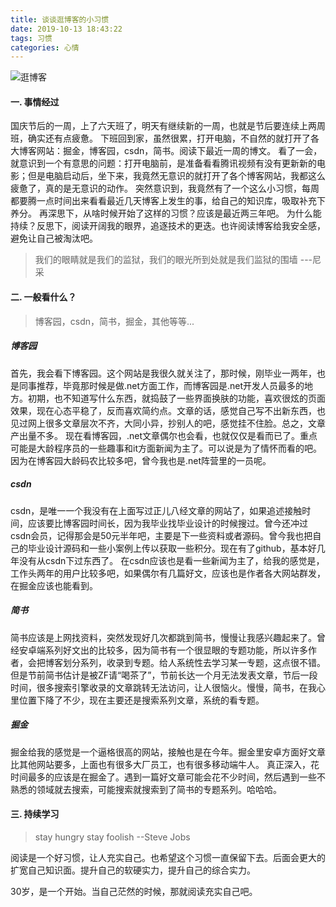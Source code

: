 ```yaml
---
title: 谈谈逛博客的小习惯
date: 2019-10-13 18:43:22
tags: 习惯
categories: 心情
---
```


![逛博客](/images/guangboke.jpg)

#### 一. 事情经过
国庆节后的一周，上了六天班了，明天有继续新的一周，也就是节后要连续上两周班，确实还有点疲惫。
下班回到家，虽然很累，打开电脑，不自然的就打开了各大博客网站：掘金，博客园，csdn，简书。阅读下最近一周的博文。
看了一会，就意识到一个有意思的问题：打开电脑前，是准备看看腾讯视频有没有更新新的电影；但是电脑启动后，坐下来，我竟然无意识的就打开了各个博客网站，我都这么疲惫了，真的是无意识的动作。
突然意识到，我竟然有了一个这么小习惯，每周都要腾一点时间出来看看最近几天博客上发生的事，给自己的知识库，吸取补充下养分。
再深思下，从啥时候开始了这样的习惯？应该是最近两三年吧。
为什么能持续？反思下，阅读开阔我的眼界，追逐技术的更迭。也许阅读博客给我安全感，避免让自己被淘汰吧。
> 我们的眼睛就是我们的监狱，我们的眼光所到处就是我们监狱的围墙 ---尼采

#### 二. 一般看什么？
> 博客园，csdn，简书，掘金，其他等等...

##### 博客园
首先，我会看下博客园。这个网站是我很久就关注了，那时候，刚毕业一两年，也是同事推荐，毕竟那时候是做.net方面工作，而博客园是.net开发人员最多的地方。初期，也不知道写什么东西，就捣鼓了一些界面换肤的功能，喜欢很炫的页面效果，现在心态平稳了，反而喜欢简约点。文章的话，感觉自己写不出新东西，也见过网上很多文章层次不齐，大同小异，抄别人的吧，感觉挂不住脸。总之，文章产出量不多。
现在看博客园，.net文章偶尔也会看，也就仅仅是看而已了。重点可能是大龄程序员的一些趣事和it方面新闻为主了。可以说是为了情怀而看的吧。因为在博客园大龄码农比较多吧，曾今我也是.net阵营里的一员呢。

##### csdn
csdn，是唯一一个我没有在上面写过正儿八经文章的网站了，如果追述接触时间，应该要比博客园时间长，因为我毕业找毕业设计的时候搜过。曾今还冲过csdn会员，记得那会是50元半年吧，主要是下一些资料或者源码。曾今我也把自己的毕业设计源码和一些小案例上传以获取一些积分。现在有了github，基本好几年没有从csdn下过东西了。
在csdn应该也是看一些新闻为主了，给我的感觉是，工作头两年的用户比较多吧，如果偶尔有几篇好文，应该也是作者各大网站群发，在掘金应该也能看到。

##### 简书
简书应该是上网找资料，突然发现好几次都跳到简书，慢慢让我感兴趣起来了。曾经安卓端系列好文出的比较多，因为简书有一个很显眼的专题功能，所以许多作者，会把博客划分系列，收录到专题。给人系统性去学习某一专题，这点很不错。
但是节前简书估计是被ZF请“喝茶了”，节前长达一个月无法发表文章，节后一段时间，很多搜索引擎收录的文章跳转无法访问，让人很恼火。慢慢，简书，在我心里位置下降了不少，现在主要还是搜索系列文章，系统的看专题。

##### 掘金
掘金给我的感觉是一个逼格很高的网站，接触也是在今年。掘金里安卓方面好文章比其他网站要多，上面也有很多大厂员工，也有很多移动端牛人。
真正深入，花时间最多的应该是在掘金了。遇到一篇好文章可能会花不少时间，然后遇到一些不熟悉的领域就去搜索，可能搜索就搜索到了简书的专题系列。哈哈哈。

#### 三. 持续学习
> stay hungry stay foolish --Steve Jobs

阅读是一个好习惯，让人充实自己。也希望这个习惯一直保留下去。后面会更大的扩宽自己知识面。提升自己的软硬实力，提升自己的综合实力。

30岁，是一个开始。当自己茫然的时候，那就阅读充实自己吧。